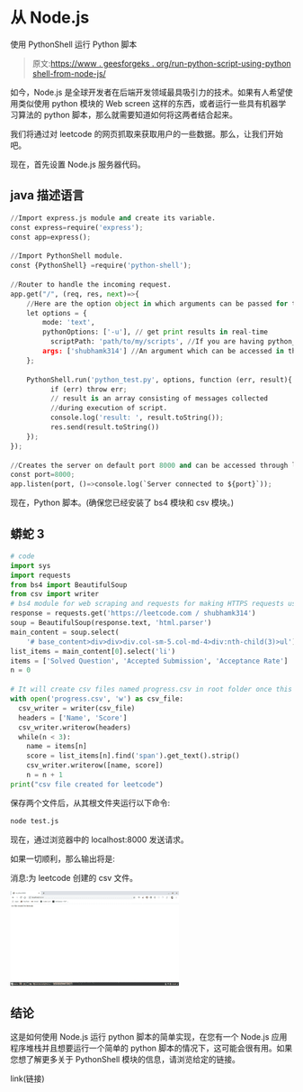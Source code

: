 # 从 Node.js

使用 PythonShell 运行 Python 脚本

> 原文:[https://www . geesforgeks . org/run-python-script-using-python shell-from-node-js/](https://www.geeksforgeeks.org/run-python-script-using-pythonshell-from-node-js/)

如今，Node.js 是全球开发者在后端开发领域最具吸引力的技术。如果有人希望使用类似使用 python 模块的 Web screen 这样的东西，或者运行一些具有机器学习算法的 python 脚本，那么就需要知道如何将这两者结合起来。

我们将通过对 leetcode 的网页抓取来获取用户的一些数据。那么，让我们开始吧。

现在，首先设置 Node.js 服务器代码。

## java 描述语言

```py
//Import express.js module and create its variable.
const express=require('express');
const app=express();

//Import PythonShell module.
const {PythonShell} =require('python-shell');

//Router to handle the incoming request.
app.get("/", (req, res, next)=>{
    //Here are the option object in which arguments can be passed for the python_test.js.
    let options = {
        mode: 'text',
        pythonOptions: ['-u'], // get print results in real-time
          scriptPath: 'path/to/my/scripts', //If you are having python_test.py script in same folder, then it's optional.
        args: ['shubhamk314'] //An argument which can be accessed in the script using sys.argv[1]
    };

    PythonShell.run('python_test.py', options, function (err, result){
          if (err) throw err;
          // result is an array consisting of messages collected
          //during execution of script.
          console.log('result: ', result.toString());
          res.send(result.toString())
    });
});

//Creates the server on default port 8000 and can be accessed through localhost:8000
const port=8000;
app.listen(port, ()=>console.log(`Server connected to ${port}`));
```

现在，Python 脚本。(确保您已经安装了 bs4 模块和 csv 模块。)

## 蟒蛇 3

```py
# code
import sys
import requests
from bs4 import BeautifulSoup
from csv import writer
# bs4 module for web scraping and requests for making HTTPS requests using Python.
response = requests.get('https://leetcode.com / shubhamk314')
soup = BeautifulSoup(response.text, 'html.parser')
main_content = soup.select(
    '# base_content>div>div>div.col-sm-5.col-md-4>div:nth-child(3)>ul')
list_items = main_content[0].select('li')
items = ['Solved Question', 'Accepted Submission', 'Acceptance Rate']
n = 0

# It will create csv files named progress.csv in root folder once this is script is called.
with open('progress.csv', 'w') as csv_file:
  csv_writer = writer(csv_file)
  headers = ['Name', 'Score']
  csv_writer.writerow(headers)
  while(n < 3):
    name = items[n]
    score = list_items[n].find('span').get_text().strip()
    csv_writer.writerow([name, score])
    n = n + 1
print("csv file created for leetcode")
```

保存两个文件后，从其根文件夹运行以下命令:

```py
node test.js
```

现在，通过浏览器中的 localhost:8000 发送请求。

如果一切顺利，那么输出将是:

消息:为 leetcode 创建的 csv 文件。

![](img/933354dc2f6807e7ba70aba174cc182e.png)

## 结论

这是如何使用 Node.js 运行 python 脚本的简单实现，在您有一个 Node.js 应用程序堆栈并且想要运行一个简单的 python 脚本的情况下，这可能会很有用。如果您想了解更多关于 PythonShell 模块的信息，请浏览给定的链接。

link(链接)